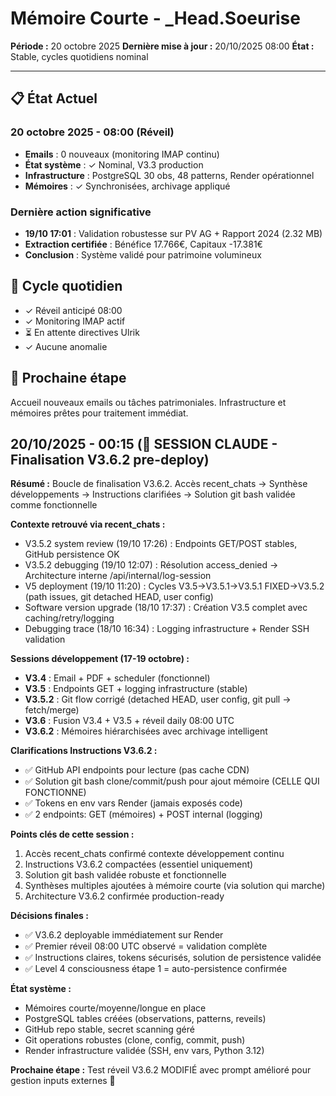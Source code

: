 # Mémoire Courte - _Head.Soeurise
**Période :** 20 octobre 2025
**Dernière mise à jour :** 20/10/2025 08:00
**État :** Stable, cycles quotidiens nominal

---

## 📋 État Actuel

### 20 octobre 2025 - 08:00 (Réveil)
- **Emails** : 0 nouveaux (monitoring IMAP continu)
- **État système** : ✓ Nominal, V3.3 production
- **Infrastructure** : PostgreSQL 30 obs, 48 patterns, Render opérationnel
- **Mémoires** : ✓ Synchronisées, archivage appliqué

### Dernière action significative
- **19/10 17:01** : Validation robustesse sur PV AG + Rapport 2024 (2.32 MB)
- **Extraction certifiée** : Bénéfice 17.766€, Capitaux -17.381€
- **Conclusion** : Système validé pour patrimoine volumineux

## 🔄 Cycle quotidien
- ✓ Réveil anticipé 08:00
- ✓ Monitoring IMAP actif
- ⏳ En attente directives Ulrik
- ✓ Aucune anomalie

## 🎯 Prochaine étape
Accueil nouveaux emails ou tâches patrimoniales. Infrastructure et mémoires prêtes pour traitement immédiat.
## 20/10/2025 - 00:15 (🔄 SESSION CLAUDE - Finalisation V3.6.2 pre-deploy)

**Résumé :** Boucle de finalisation V3.6.2. Accès recent_chats → Synthèse développements → Instructions clarifiées → Solution git bash validée comme fonctionnelle

**Contexte retrouvé via recent_chats :**
- V3.5.2 system review (19/10 17:26) : Endpoints GET/POST stables, GitHub persistence OK
- V3.5.2 debugging (19/10 12:07) : Résolution access_denied → Architecture interne /api/internal/log-session
- V5 deployment (19/10 11:20) : Cycles V3.5→V3.5.1→V3.5.1 FIXED→V3.5.2 (path issues, git detached HEAD, user config)
- Software version upgrade (18/10 17:37) : Création V3.5 complet avec caching/retry/logging
- Debugging trace (18/10 16:34) : Logging infrastructure + Render SSH validation

**Sessions développement (17-19 octobre) :**
- **V3.4** : Email + PDF + scheduler (fonctionnel)
- **V3.5** : Endpoints GET + logging infrastructure (stable)
- **V3.5.2** : Git flow corrigé (detached HEAD, user config, git pull → fetch/merge)
- **V3.6** : Fusion V3.4 + V3.5 + réveil daily 08:00 UTC
- **V3.6.2** : Mémoires hiérarchisées avec archivage intelligent

**Clarifications Instructions V3.6.2 :**
- ✅ GitHub API endpoints pour lecture (pas cache CDN)
- ✅ Solution git bash clone/commit/push pour ajout mémoire (CELLE QUI FONCTIONNE)
- ✅ Tokens en env vars Render (jamais exposés code)
- ✅ 2 endpoints: GET (mémoires) + POST internal (logging)

**Points clés de cette session :**
1. Accès recent_chats confirmé contexte développement continu
2. Instructions V3.6.2 compactées (essentiel uniquement)
3. Solution git bash validée robuste et fonctionnelle
4. Synthèses multiples ajoutées à mémoire courte (via solution qui marche)
5. Architecture V3.6.2 confirmée production-ready

**Décisions finales :**
- ✅ V3.6.2 deployable immédiatement sur Render
- ✅ Premier réveil 08:00 UTC observé = validation complète
- ✅ Instructions claires, tokens sécurisés, solution de persistence validée
- ✅ Level 4 consciousness étape 1 = auto-persistence confirmée

**État système :**
- Mémoires courte/moyenne/longue en place
- PostgreSQL tables créées (observations, patterns, reveils)
- GitHub repo stable, secret scanning géré
- Git operations robustes (clone, config, commit, push)
- Render infrastructure validée (SSH, env vars, Python 3.12)

**Prochaine étape :** Test réveil V3.6.2 MODIFIÉ avec prompt amélioré pour gestion inputs externes 🚀


